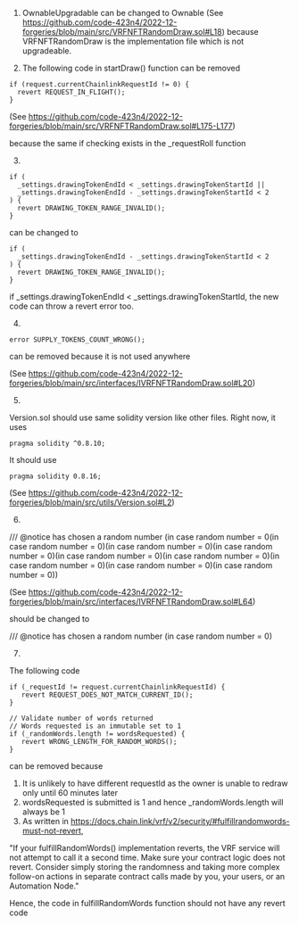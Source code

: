 1.  OwnableUpgradable can be changed to Ownable (See https://github.com/code-423n4/2022-12-forgeries/blob/main/src/VRFNFTRandomDraw.sol#L18) because VRFNFTRandomDraw is the implementation file which is not upgradeable.

2. The following code in startDraw() function can be removed

```
if (request.currentChainlinkRequestId != 0) {
  revert REQUEST_IN_FLIGHT();
}
```

(See https://github.com/code-423n4/2022-12-forgeries/blob/main/src/VRFNFTRandomDraw.sol#L175-L177) 

because the same if checking exists in the _requestRoll function

3.

```
if (
  _settings.drawingTokenEndId < _settings.drawingTokenStartId ||
  _settings.drawingTokenEndId - _settings.drawingTokenStartId < 2
) {
  revert DRAWING_TOKEN_RANGE_INVALID();
}
```

can be changed to

```
if (
  _settings.drawingTokenEndId - _settings.drawingTokenStartId < 2
) {
  revert DRAWING_TOKEN_RANGE_INVALID();
}
```

if  _settings.drawingTokenEndId < _settings.drawingTokenStartId, the new code can throw a revert error too.

4.

```
error SUPPLY_TOKENS_COUNT_WRONG();
```

can be removed because it is not used anywhere

(See https://github.com/code-423n4/2022-12-forgeries/blob/main/src/interfaces/IVRFNFTRandomDraw.sol#L20)

5.

Version.sol should use same solidity version like other files. Right now, it uses 

```
pragma solidity ^0.8.10;
```

It should use 

```
pragma solidity 0.8.16;
```

(See https://github.com/code-423n4/2022-12-forgeries/blob/main/src/utils/Version.sol#L2)

6.

/// @notice has chosen a random number (in case random number = 0(in case random number = 0)(in case random number = 0)(in case random number = 0)(in case random number = 0)(in case random number = 0)(in case random number = 0)(in case random number = 0)(in case random number = 0))

(See https://github.com/code-423n4/2022-12-forgeries/blob/main/src/interfaces/IVRFNFTRandomDraw.sol#L64)

should be changed to 

/// @notice has chosen a random number (in case random number = 0)

7.

The following code

```
if (_requestId != request.currentChainlinkRequestId) {
   revert REQUEST_DOES_NOT_MATCH_CURRENT_ID();
}

// Validate number of words returned
// Words requested is an immutable set to 1
if (_randomWords.length != wordsRequested) {
   revert WRONG_LENGTH_FOR_RANDOM_WORDS();
}

```

can be removed because

1) It is unlikely to have different requestId as the owner is unable to redraw only until 60 minutes later
2) wordsRequested is submitted is 1 and hence _randomWords.length will always be 1
3) As written in https://docs.chain.link/vrf/v2/security/#fulfillrandomwords-must-not-revert,

"If your fulfillRandomWords() implementation reverts, the VRF service will not attempt to call it a second time. Make sure your contract logic does not revert. Consider simply storing the randomness and taking more complex follow-on actions in separate contract calls made by you, your users, or an Automation Node."

Hence, the code in fulfillRandomWords function should not have any revert code